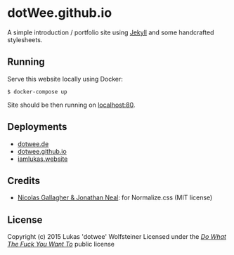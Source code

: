 # dotWee.github.io

A simple introduction / portfolio site using [Jekyll](https://jekyllrb.com/) and some handcrafted stylesheets.

## Running

Serve this website locally using Docker:

`$ docker-compose up`

Site should be then running on [localhost:80](http://localhost:80).

## Deployments

+ [dotwee.de](https://dotwee.de)
+ [dotwee.github.io](https://dotwee.github.io/)
+ [iamlukas.website](https://iamlukas.website/)

## Credits

+ [Nicolas Gallagher & Jonathan Neal](http://necolas.github.io/normalize.css/): for Normalize.css (MIT license)

## License

Copyright (c) 2015 Lukas 'dotwee' Wolfsteiner
Licensed under the [_Do What The Fuck You Want To_](/LICENSE) public license